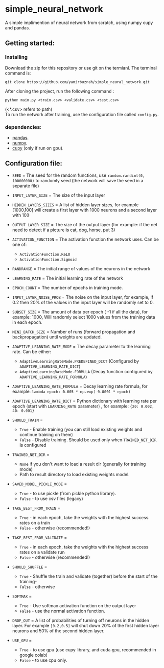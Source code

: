 # simple_neural_network

A simple implimention of neural network from scratch, using numpy cupy and pandas. 
## Getting started:
### Installing
Download the zip for this repository or use git on the termianl. The terminal command is:
```
git clone https://github.com/yanirbuznah/simple_neural_network.git
```
After cloning the project, run the following command : 
```
python main.py <train.csv> <validate.csv> <test.csv>
```
(<*.csv> refers to path)<br/>
To run the network after training, use the configuration file called `config.py`.
### dependencies:
- [pandas](https://pandas.pydata.org/).
- [numpy](https://numpy.org/).
- [cupy](https://cupy.dev/) (only if run on gpu).
## Configuration file:

- `SEED` = The seed for the random functions, use `random.randint(0, 100000000)` to randomly seed (the network will save the seed in a separate file)
  

- `INPUT_LAYER_SIZE` = The size of the input layer
  

- `HIDDEN_LAYERS_SIZES` = A list of hidden layer sizes, for example [1000,100] will create a first layer with 1000 neurons and a second layer with 100
  

- `OUTPUT_LAYER_SIZE` = The size of the output layer (for example: if the net need to detect if a picture is cat, dog, horse, put 3)
  

- `ACTIVATION_FUNCTION` = The activation function the network uses. Can be one of:
  - `ActivationFunction.ReLU`
  - `ActivationFunction.Sigmoid`
    

- `RANDRANGE` = The initial range of values of the neurons in the network
  

- `LEARNING_RATE` = The initial learning rate of the network
  

- `EPOCH_COUNT` = The number of epochs in training mode.


- `INPUT_LAYER_NOISE_PROB` = The noise on the input layer, for example, if 0.2 then 20% of the values in the input layer will be randomly set to 0.
  

- `SUBSET_SIZE` = The amount of data per epoch ( -1 if all the data), for example: 1000, Will randomly select 1000 values from the training data in each epoch.
  

- `MINI_BATCH_SIZE` = Number of runs (forward propagation and backpropagation) until weights are updated.
  

- `ADAPTIVE_LEARNING_RATE_MODE` = The decay parameter to the learning rate. Can be either:
  - `AdaptiveLearningRateMode.PREDEFINED_DICT` (Configured by `ADAPTIVE_LEARNING_RATE_DICT`)
  - `AdaptiveLearningRateMode.FORMULA` (Decay function configured by `ADAPTIVE_LEARNING_RATE_FORMULA`)
    

- `ADAPTIVE_LEARNING_RATE_FORMULA` = Decay learning rate formula, for example: `lambda epoch: 0.005 * np.exp(-0.0001 * epoch)`


- `ADAPTIVE_LEARNING_RATE_DICT` = Python dictionary with learning rate per epoch (start with `LEARNING_RATE` parameter) , for example: `{20: 0.002, 40: 0.001}`
  

- `SHOULD_TRAIN` = 
  - `True` - Enable training (you can still load existing weights and continue training on them)
  - `False` - Disable training. Should be used only when `TRAINED_NET_DIR` is configured
    

- `TRAINED_NET_DIR` = 
  - `None` if you don't want to load a result dir (generally for training mode) 
  - Path to result directory to load existing weights model. 
  

- `SAVED_MODEL_PICKLE_MODE` = 
  - `True` -  to use pickle (from pickle python library).
  - `False` -  to use csv files (legacy)

- `TAKE_BEST_FROM_TRAIN` = 
  - `True` - in each epoch, take the weights with the highest success rates on a train
  - `False` - otherwise (recommended!)
    

- `TAKE_BEST_FROM_VALIDATE` =
  - `True` - in each epoch, take the weights with the highest success rates on a validate run
  - `False` - otherwise (recommended!)
    

- `SHOULD_SHUFFLE` = 
  - `True` - Shuffle the train and validate (together) before the start of the training-
  - `False` - otherwise
    

- `SOFTMAX` = 
  - `True` - Use softmax activation function on the output layer
  - `False` - use the normal activation function.
    

- `DROP_OUT` =  A list of probabilities of turning off neurons in the hidden layer. For example `[0.2,0.5]` will shut down 20% of the first hidden layer neurons and 50% of the second hidden layer.
  

- `USE_GPU` = 
  - `True` - to use gpu (use cupy library, and cuda gpu, recommended in google colab)
  - `False` - to use cpu only.
